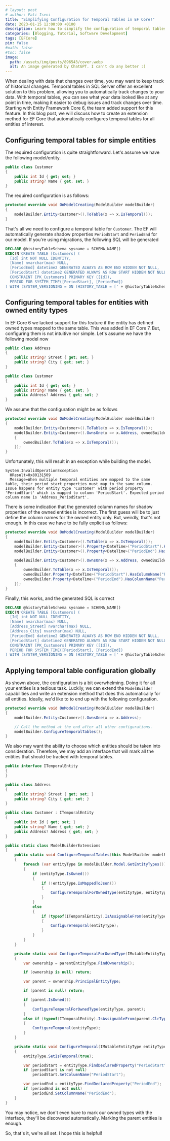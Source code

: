 ```yaml
---
# layout: post
# author: Fati Iseni
title: "Simplifying Configuration for Temporal Tables in EF Core!"
date: 2023-01-15 12:00:00 +0100
description: Learn how to simplify the configuration of temporal tables in EF Core.
categories: [Blogging, Tutorial, Software Development]
tags: [EFCore]
pin: false
#math: false
#toc: false
image:
  path: /assets/img/posts/896543/cover.webp
  alt: An image generated by ChatGPT. I can't do any better :)
---
```

When dealing with data that changes over time, you may want to keep track of historical changes. Temporal tables in SQL Server offer an excellent solution to this problem, allowing you to automatically track changes to your data. With temporal tables, you can see what your data looked like at any point in time, making it easier to debug issues and track changes over time. Starting with Entity Framework Core 6, the team added support for this feature. In this blog post, we will discuss how to create an extension method for EF Core that automatically configures temporal tables for all entities of interest.

## Configuring temporal tables for simple entities

The required configuration is quite straightforward. Let's assume we have the following model/entity.

```csharp
public class Customer
{
    public int Id { get; set; }
    public string? Name { get; set; }
}
```

The required configuration is as follows:

```csharp
protected override void OnModelCreating(ModelBuilder modelBuilder)
{
    modelBuilder.Entity<Customer>().ToTable(x => x.IsTemporal());
}
```

That's all we need to configure a temporal table for `Customer`. The EF will automatically generate shadow properties `PeriodStart` and `PeriodEnd` for our model. If you're using migrations, the following SQL will be generated

```sql
DECLARE @historyTableSchema sysname = SCHEMA_NAME()
EXEC(N'CREATE TABLE [Customers] (
  [Id] int NOT NULL IDENTITY,
  [Name] nvarchar(max) NULL,
  [PeriodEnd] datetime2 GENERATED ALWAYS AS ROW END HIDDEN NOT NULL,
  [PeriodStart] datetime2 GENERATED ALWAYS AS ROW START HIDDEN NOT NULL,
  CONSTRAINT [PK_Customers] PRIMARY KEY ([Id]),
  PERIOD FOR SYSTEM_TIME([PeriodStart], [PeriodEnd])
) WITH (SYSTEM_VERSIONING = ON (HISTORY_TABLE = [' + @historyTableSchema + N'].[CustomersHistory]))');
```

## Configuring temporal tables for entities with owned entity types

In EF Core 6 we lacked support for this feature if the entity has defined owned types mapped to the same table. This was added in EF Core 7. But, configuring them is not intuitive nor simple. Let's assume we have the following model now

```csharp
public class Address
{
    public string? Street { get; set; }
    public string? City { get; set; }
}

public class Customer
{
    public int Id { get; set; }
    public string? Name { get; set; }
    public Address? Address { get; set; }
}
```

We assume that the configuration might be as follows

```csharp
protected override void OnModelCreating(ModelBuilder modelBuilder)
{
    modelBuilder.Entity<Customer>().ToTable(x => x.IsTemporal());
    modelBuilder.Entity<Customer>().OwnsOne(x => x.Address, ownedBuilder =>
    {
        ownedBuilder.ToTable(x => x.IsTemporal());
    });
}
```

Unfortunately, this will result in an exception while building the model. 

```
System.InvalidOperationException
  HResult=0x80131509
  Message=When multiple temporal entities are mapped to the same table, their period start properties must map to the same column. Issue happens for entity type 'Customer' with period property 'PeriodStart' which is mapped to column 'PeriodStart'. Expected period column name is 'Address_PeriodStart'.
```

There is some indication that the generated column names for shadow properties of the owned entities is incorrect. The first guess will be to just define the column names for the owned entity only. But, weirdly, that's not enough. In this case we have to be fully explicit as follows:

```csharp
protected override void OnModelCreating(ModelBuilder modelBuilder)
{
    modelBuilder.Entity<Customer>().ToTable(x => x.IsTemporal());
    modelBuilder.Entity<Customer>().Property<DateTime>("PeriodStart").HasColumnName("PeriodStart");
    modelBuilder.Entity<Customer>().Property<DateTime>("PeriodEnd").HasColumnName("PeriodEnd");

    modelBuilder.Entity<Customer>().OwnsOne(x => x.Address, ownedBuilder =>
    {
        ownedBuilder.ToTable(x => x.IsTemporal());
        ownedBuilder.Property<DateTime>("PeriodStart").HasColumnName("PeriodStart");
        ownedBuilder.Property<DateTime>("PeriodEnd").HasColumnName("PeriodEnd");
    });
}
```

Finally, this works, and the generated SQL is correct

```sql
DECLARE @historyTableSchema sysname = SCHEMA_NAME()
EXEC(N'CREATE TABLE [Customers] (
  [Id] int NOT NULL IDENTITY,
  [Name] nvarchar(max) NULL,
  [Address_Street] nvarchar(max) NULL,
  [Address_City] nvarchar(max) NULL,
  [PeriodEnd] datetime2 GENERATED ALWAYS AS ROW END HIDDEN NOT NULL,
  [PeriodStart] datetime2 GENERATED ALWAYS AS ROW START HIDDEN NOT NULL,
  CONSTRAINT [PK_Customers] PRIMARY KEY ([Id]),
  PERIOD FOR SYSTEM_TIME([PeriodStart], [PeriodEnd])
) WITH (SYSTEM_VERSIONING = ON (HISTORY_TABLE = [' + @historyTableSchema + N'].[CustomersHistory]))');
```

## Applying temporal table configuration globally

As shown above, the configuration is a bit overwhelming. Doing it for all your entities is a tedious task. Luckily, we can extend the `ModelBuilder` capabilities and write an extension method that does this automatically for all entities. Ideally, we'd like to to end up with the following configuration.

```csharp
protected override void OnModelCreating(ModelBuilder modelBuilder)
{
    modelBuilder.Entity<Customer>().OwnsOne(x => x.Address);

    // Call the method at the end after all other configurations.
    modelBuilder.ConfigureTemporalTables();
}
```

We also may want the ability to choose which entities should be taken into consideration. Therefore, we may add an interface that will mark all the entities that should be tracked with temporal tables.

```csharp
public interface ITemporalEntity
{
}
```

```csharp
public class Address
{
    public string? Street { get; set; }
    public string? City { get; set; }
}

public class Customer : ITemporalEntity
{
    public int Id { get; set; }
    public string? Name { get; set; }
    public Address? Address { get; set; }
}
```

```csharp
public static class ModelBuilderExtensions
{
    public static void ConfigureTemporalTables(this ModelBuilder modelBuilder)
    {
        foreach (var entityType in modelBuilder.Model.GetEntityTypes())
        {
            if (entityType.IsOwned())
            {
                if (!entityType.IsMappedToJson())
                {
                    ConfigureTemporalForOwnedType(entityType, entityType);
                }
            }
            else
            {
                if (typeof(ITemporalEntity).IsAssignableFrom(entityType.ClrType))
                {
                    ConfigureTemporal(entityType);
                }
            }
        }
    }

    private static void ConfigureTemporalForOwnedType(IMutableEntityType entityType, IMutableEntityType parentEntityType)
    {
        var ownership = parentEntityType.FindOwnership();

        if (ownership is null) return;

        var parent = ownership.PrincipalEntityType;

        if (parent is null) return;

        if (parent.IsOwned())
        {
            ConfigureTemporalForOwnedType(entityType, parent);
        }
        else if (typeof(ITemporalEntity).IsAssignableFrom(parent.ClrType))
        {
            ConfigureTemporal(entityType);
        }
    }

    private static void ConfigureTemporal(IMutableEntityType entityType)
    {
        entityType.SetIsTemporal(true);

        var periodStart = entityType.FindDeclaredProperty("PeriodStart");
        if (periodStart is not null)
            periodStart.SetColumnName("PeriodStart");

        var periodEnd = entityType.FindDeclaredProperty("PeriodEnd");
        if (periodEnd is not null)
            periodEnd.SetColumnName("PeriodEnd");
    }
}
```

You may notice, we don't even have to mark our owned types with the interface, they'll be discovered automatically. Marking the parent entities is enough.

So, that's it, we're all set. I hope this is helpful!